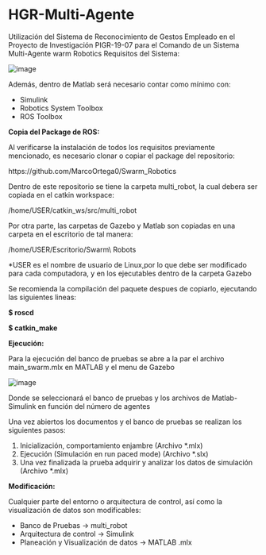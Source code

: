# HGR-Multi-Agente
Utilización del Sistema de Reconocimiento de Gestos Empleado en el Proyecto de Investigación PIGR-19-07 para el Comando de un Sistema Multi-Agente
warm Robotics
Requisitos del Sistema:

![image](https://user-images.githubusercontent.com/86685506/150550991-b6a95e9b-730d-414d-823d-5c4b3e1d5479.png)

Además, dentro de Matlab será necesario contar como mínimo con:
<ul>
<li> Simulink </li>
<li> 	Robotics System Toolbox </li>
<li> 	ROS Toolbox </li>
</ul>
<b>Copia del Package de ROS:</b>
<p>Al verificarse la instalación de todos los requisitos previamente mencionado, es necesario clonar o copiar el package del repositorio:</p>
<p>https://github.com/MarcoOrtega0/Swarm_Robotics</p>
<p>Dentro de este repositorio se tiene la carpeta multi_robot, la cual debera ser copiada en el catkin workspace:</p>
<p>/home/USER/catkin_ws/src/multi_robot</p>
<p>Por otra parte, las carpetas de Gazebo y Matlab son copiadas en una carpeta en el escritorio de tal manera:</p>
<p>/home/USER/Escritorio/Swarm\ Robots </p>
<p>*USER es el nombre de usuario de Linux,por lo que debe ser modificado para cada computadora, y en los ejecutables dentro de la carpeta Gazebo</p>
<p>Se recomienda la compilación del paquete despues de copiarlo, ejecutando las siguientes lineas:</p>
<p><b>$ roscd</b></p>
<p><b>$ catkin_make</b></p>

<b>Ejecución:</b>
<p>Para la ejecución del banco de pruebas se abre a la par el archivo main_swarm.mlx en MATLAB y el menu de Gazebo</p>

![image](https://user-images.githubusercontent.com/86685506/150551090-358afc4b-338d-44ed-a927-4a6442286574.png)

<p>Donde se seleccionará el banco de pruebas y los archivos de Matlab-Simulink en función del número de agentes</p>
<p>Una vez abiertos los documentos y el banco de pruebas se realizan los siguientes pasos:</p>
<ol>
  <li>Inicialización, comportamiento enjambre (Archivo *.mlx)</li>
  <li>Ejecución (Simulación en run paced mode) (Archivo *.slx)</li>
  <li>Una vez finalizada la prueba adquirir y analizar los datos de simulación (Archivo *.mlx)</li>
</ol>

<b>Modificación:</b>
<p>Cualquier parte del entorno o arquitectura de control, así como la visualización de datos son modificables:</p>
<ul>
<li> Banco de Pruebas -> multi_robot </li>
<li> Arquitectura de control -> Simulink</li>
<li> Planeación y Visualización de datos -> MATLAB .mlx </li>
</ul>
